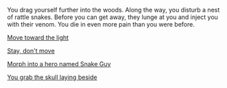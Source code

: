 You drag yourself further into the woods. Along the way, you disturb a nest of
rattle snakes. Before you can get away, they lunge at you and inject you with
their venom. You die in even more pain than you were before.

[Move toward the light](light/light.md)

[Stay, don't move](stay/stay.md)

[Morph into a hero named Snake Guy](snake/snake-guy.md)

[You grab the skull laying beside](skull/skull.md)